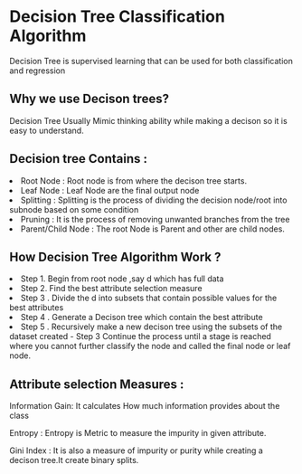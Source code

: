 # Decision Tree Classification Algorithm 

Decision Tree is supervised learning that can be used for both classification and regression

## Why we use Decison trees?
Decision Tree Usually Mimic thinking ability while making a decison so it is easy to understand.

## Decision tree Contains :
<li> Root Node : Root node is from where the decison tree starts.</li>
<li> Leaf Node : Leaf Node are the final output node</li>
<li> Splitting : Splitting is the process of dividing the decision node/root into subnode based on some condition </li>
<li> Pruning : It is the process of removing unwanted branches from the tree </li>
<li> Parent/Child Node : The root Node is Parent and other are child nodes. </li>

## How Decision Tree Algorithm Work ?

<li> Step 1. Begin from root node ,say d which has full data </li>
<li> Step 2. Find the best attribute selection measure </li>
<li> Step 3 . Divide the d into subsets that contain possible values for the best attributes </li>
<li> Step 4 . Generate a Decison tree which contain the best attribute </li>
<li> Step 5 . Recursively make a new decison tree using the subsets of the dataset created - Step 3 Continue the process until a stage is reached where you cannot further classify the node and called the final node or leaf node.</li>

## Attribute selection Measures :
Information Gain: It calculates How much information provides about the class

Entropy : Entropy is Metric to measure the impurity in given attribute.

Gini Index : It is also a measure of impurity or purity while creating a decison tree.It create binary splits.


